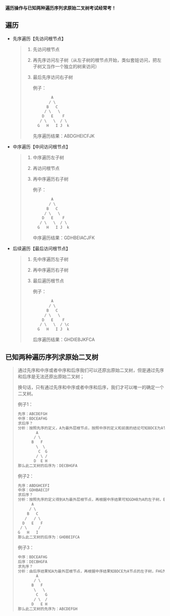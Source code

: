 **遍历操作与已知两种遍历序列求原始二叉树考试经常考！**

## 遍历

- 先序遍历【先访问根节点】

  > 1. 先访问根节点
  >
  > 2. 再先序访问左子树（从左子树的根节点开始，类似套娃访问，把左子树又当作一个独立的树来访问）
  >
  > 3. 最后先序访问右子树
  >
  >    例子：
  >
  >    ```c
  >            A
  >           / \
  >          B   C
  >         / \   \
  >        D   E    F
  >       / \   \  / \
  >      G   H   I J  k
  >    ```
  >
  >    先序遍历结果：ABDGHEICFJK

- 中序遍历【中间访问根节点】

  > 1. 中序遍历左子树
  >
  > 2. 再访问根节点
  >
  > 3. 再中序遍历右子树
  >
  >    例子：
  >
  >    ```c
  >            A
  >           / \
  >          B   C
  >         / \   \
  >        D   E    F
  >       / \   \  / \
  >      G   H   I J  k
  >    ```
  >
  >    中序遍历结果：GDHBEIACJFK

- 后续遍历【最后访问根节点】

  > 1. 先中序遍历左子树
  >
  > 2. 再中序遍历右子树
  >
  > 3. 最后遍历根节点
  >
  >    例子：
  >
  >    ```c
  >            A
  >           / \
  >          B   C
  >         / \   \
  >        D   E    F
  >       / \   \  / \c
  >      G   H   I J  k
  >    ```
  >
  >    后序遍历结果：GHDIEBJKFCA

## 已知两种遍历序列求原始二叉树

> 通过先序和中序或者中序和后序我们可以还原出原始二叉树，但是通过先序和后序是无法还原出原始二叉树；
>
> 换句话，只有通过先序和中序或者中序和后序，我们才可以唯一的确定一个二叉树。
>
> 例子1：
>
> ```c
> 先序：ABCDEFGH
> 中序：BDCEAFHG
> 求后序？
> 分析：按照先序的定义，A为最外层根节点，按照中序的定义和前面的结论可知BDCE为A节点的左子树节点，FHG为A节点的右子树，再依次按照两个遍历定义可以推出原始二叉树为：
>         A
>        / \
>       B   F
>         \  \
>          C  G
>         / \ /
>        D  E H
> 那么此二叉树的后序为：DECBHGFA
> ```
>
> 例子2：
>
> ```c
> 先序：ABDGHCEFI
> 中序：GDHBAECIF
> 求后序？
> 分析：按照先序的定义得到A为最外层根节点，再根据中序结果可知GDHB为A的左子树，ECIF为A的右子树；B先出现在先序结果中可知B为左子树的根节点，再根据中序结果知B节点没有右子树，GDH均为B节点的左子树，再根据先序结果D先出现，知D为B左子树的根节点，再根据先序发现G在D的后面且中序中G在D的前面得出G为D左子树的根节点，那么D的右子树的根节点就是H了，依次类推A的右子树，得出原始二叉树为：
>       A
>      / \
>     B   C
>    /   / \
>   D   E   F
>  / \     /
> G   H   I
> 那么此二叉树的后序为：GHDBEIFCA
> ```
>
> 例子3：
>
> ```c
> 中序：BDCEAFHG
> 后序：DECBHGFA
> 求先序？
> 分析：由后序结果知A为最外层根节点，再根据中序结果知BDCE为A节点的左子树，FHG为A的右子树；A的左子树中B最靠近A那么根据后序规则得出B为左子树的根节点，再根据中序结果B在结果的第一位，由中序规则知B没有左子树，DCE均为B的右子树，在DCE中后序结果C最靠近B，得出C为B的右子树的根节点，再依据中序结果知C前面是D后面是E得出D为C的左子树，E为C的右子树，同理可以推出A的右子树，得出原始二叉树为：
>         A
>        / \
>       B   F
>        \   \
>         C   G
>        / \  /
>       D   E H
> 那么此二叉树的先序为：ABCDEFGH
> ```